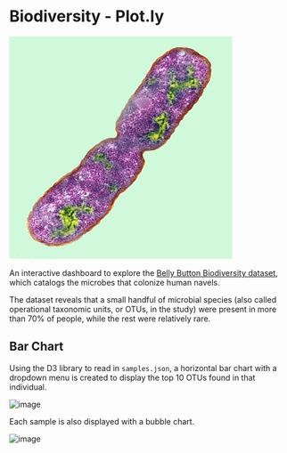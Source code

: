 # Biodiversity - Plot.ly

![Bacteria by filterforge.com](Images/bacteria.jpg)

An interactive dashboard to explore the [Belly Button Biodiversity dataset](http://robdunnlab.com/projects/belly-button-biodiversity/), which catalogs the microbes that colonize human navels.

The dataset reveals that a small handful of microbial species (also called operational taxonomic units, or OTUs, in the study) were present in more than 70% of people, while the rest were relatively rare.

## Bar Chart

Using the D3 library to read in `samples.json`, a horizontal bar chart with a dropdown menu is created to display the top 10 OTUs found in that individual.

![image](https://user-images.githubusercontent.com/69134400/119413564-b312a700-bca2-11eb-8518-1b98b3fd23f4.png)

Each sample is also displayed with a bubble chart.

![image](https://user-images.githubusercontent.com/69134400/119413641-e35a4580-bca2-11eb-8abc-a32cc42fe0fc.png)
